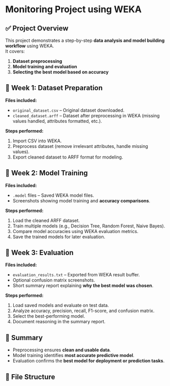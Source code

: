 # Monitoring Project using WEKA

## ✅ Project Overview
This project demonstrates a step-by-step **data analysis and model building workflow** using WEKA.  
It covers:  
1. **Dataset preprocessing**  
2. **Model training and evaluation**  
3. **Selecting the best model based on accuracy**

## 📂 Week 1: Dataset Preparation
**Files included:**  
- `original_dataset.csv` – Original dataset downloaded.  
- `cleaned_dataset.arff` – Dataset after preprocessing in WEKA (missing values handled, attributes formatted, etc.).

**Steps performed:**  
1. Import CSV into WEKA.  
2. Preprocess dataset (remove irrelevant attributes, handle missing values).  
3. Export cleaned dataset to ARFF format for modeling.

## 📂 Week 2: Model Training
**Files included:**  
- `.model` files – Saved WEKA model files.  
- Screenshots showing model training and **accuracy comparisons**.

**Steps performed:**  
1. Load the cleaned ARFF dataset.  
2. Train multiple models (e.g., Decision Tree, Random Forest, Naive Bayes).  
3. Compare model accuracies using WEKA evaluation metrics.  
4. Save the trained models for later evaluation.


## 📂 Week 3: Evaluation
**Files included:**  
- `evaluation_results.txt` – Exported from WEKA result buffer.  
- Optional confusion matrix screenshots.  
- Short summary report explaining **why the best model was chosen**.

**Steps performed:**  
1. Load saved models and evaluate on test data.  
2. Analyze accuracy, precision, recall, F1-score, and confusion matrix.  
3. Select the best-performing model.  
4. Document reasoning in the summary report.

## 📝 Summary
- Preprocessing ensures **clean and usable data**.  
- Model training identifies **most accurate predictive model**.  
- Evaluation confirms the **best model for deployment or prediction tasks**.


## 📁 File Structure
